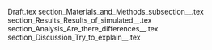 Draft.tex
section_Materials_and_Methods_subsection__.tex
section_Results_Results_of_simulated__.tex
section_Analysis_Are_there_differences__.tex
section_Discussion_Try_to_explain__.tex